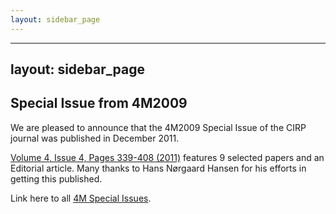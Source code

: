 ```yaml
---
layout: sidebar_page
---
```


---
layout: sidebar_page
---

## Special Issue from 4M2009

We are pleased to announce that the 4M2009 Special Issue of the CIRP journal was published in December 2011.
<!--break-->
[Volume 4, Issue 4, Pages 339-408 (2011)](http://www.sciencedirect.com/science/journal/17555817/4/4) features 9 selected papers and an Editorial article. Many thanks to Hans Nørgaard Hansen for his efforts in getting this published.  
  
Link here to all [4M Special Issues](/4m-association/content/Special-Issue.html).